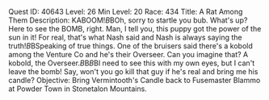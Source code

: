 Quest ID: 40643
Level: 26
Min Level: 20
Race: 434
Title: A Rat Among Them
Description: KABOOM!$B$BOh, sorry to startle you bub. What's up? Here to see the BOMB, right. Man, I tell you, this puppy got the power of the sun in it! For real, that's what Nash said and Nash is always saying the truth!$B$BSpeaking of true things. One of the bruisers said there's a kobold among the Venture Co and he's their Overseer. Can you imagine that? A kobold, the Overseer.$B$B<Blammo laughs hysterically>$B$BI need to see this with my own eyes, but I can't leave the bomb! Say, won't you go kill that guy if he's real and bring me his candle?
Objective: Bring Vermintooth's Candle back to Fusemaster Blammo at Powder Town in Stonetalon Mountains.
